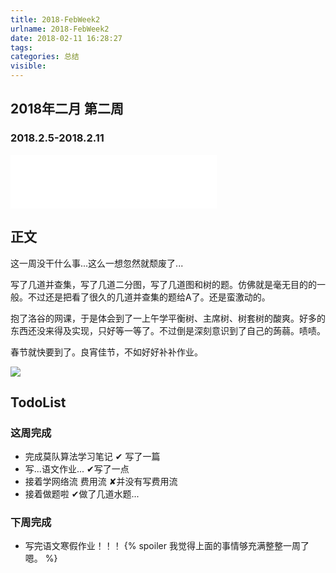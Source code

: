 ```yaml
---
title: 2018-FebWeek2
urlname: 2018-FebWeek2
date: 2018-02-11 16:28:27
tags: 
categories: 总结
visible:
---
```


## 2018年二月 第二周
### 2018.2.5-2018.2.11
<!-- more -->

<iframe frameborder="no" border="0" marginwidth="0" marginheight="0" width=330 height=86 src="//music.163.com/outchain/player?type=2&id=36117196&auto=0&height=66"></iframe>

## 正文

这一周没干什么事...这么一想忽然就颓废了...

写了几道并查集，写了几道二分图，写了几道图和树的题。仿佛就是毫无目的的一般。不过还是把看了很久的几道并查集的题给A了。还是蛮激动的。

抱了洛谷的网课，于是体会到了一上午学平衡树、主席树、树套树的酸爽。好多的东西还没来得及实现，只好等一等了。不过倒是深刻意识到了自己的蒟蒻。啧啧。

春节就快要到了。良宵佳节，不如好好补补作业。

![](title.png)

## TodoList

### 这周完成

+ 完成莫队算法学习笔记 ✔ 写了一篇
+ 写...语文作业... ✔写了一点
+ 接着学网络流 费用流 ✘并没有写费用流
+ 接着做题啦 ✔做了几道水题...

### 下周完成

+ 写完语文寒假作业！！！
{% spoiler 我觉得上面的事情够充满整整一周了嗯。 %}
